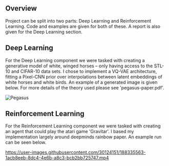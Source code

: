 ## Overview
Project can be split into two parts: Deep Learning and Reinforcement Learning. Code and examples are given for both of these. A report is also given for the Deep Learning section.

## Deep Learning
For the Deep Learning component we were tasked with creating a generative model of white, winged horses – only having access to
the STL-10 and CIFAR-10 data sets. I chose to implement a VQ-VAE architecture, fitting a Pixel-CNN prior over interpolations
between latent embeddings of white horses and white birds. An example of a generated image is given below. For more details of the theory used please see 'pegasus-paper.pdf'.

![Pegasus](https://user-images.githubusercontent.com/30124151/188335297-690601a6-048c-4bb7-8baf-bd34129b7657.PNG)

## Reinforcement Learning
For the Reinforcement Learning component we were tasked with creating an agent that could play the atari game 'Gravitar'. I based my implementation largely around deepminds rainbow paper. An example run can be seen below.


https://user-images.githubusercontent.com/30124151/188335563-1acb8eeb-8dc4-4e6b-a8c3-bcb2bb725747.mp4

